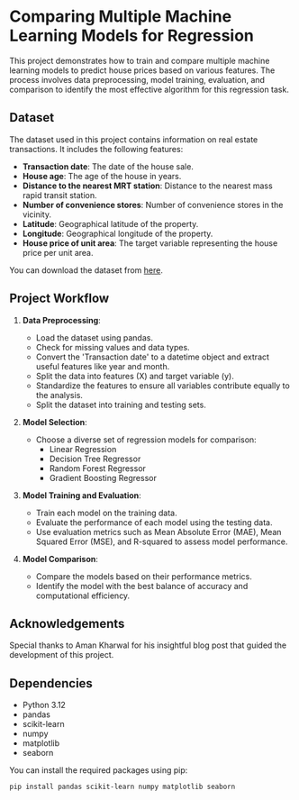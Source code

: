 # Comparing Multiple Machine Learning Models for Regression

This project demonstrates how to train and compare multiple machine learning models to predict house prices based on various features. The process involves data preprocessing, model training, evaluation, and comparison to identify the most effective algorithm for this regression task.

## Dataset

The dataset used in this project contains information on real estate transactions. It includes the following features:

- **Transaction date**: The date of the house sale.
- **House age**: The age of the house in years.
- **Distance to the nearest MRT station**: Distance to the nearest mass rapid transit station.
- **Number of convenience stores**: Number of convenience stores in the vicinity.
- **Latitude**: Geographical latitude of the property.
- **Longitude**: Geographical longitude of the property.
- **House price of unit area**: The target variable representing the house price per unit area.

You can download the dataset from [here](https://statso.io).

## Project Workflow

1. **Data Preprocessing**:
   - Load the dataset using pandas.
   - Check for missing values and data types.
   - Convert the 'Transaction date' to a datetime object and extract useful features like year and month.
   - Split the data into features (X) and target variable (y).
   - Standardize the features to ensure all variables contribute equally to the analysis.
   - Split the dataset into training and testing sets.

2. **Model Selection**:
   - Choose a diverse set of regression models for comparison:
     - Linear Regression
     - Decision Tree Regressor
     - Random Forest Regressor
     - Gradient Boosting Regressor

3. **Model Training and Evaluation**:
   - Train each model on the training data.
   - Evaluate the performance of each model using the testing data.
   - Use evaluation metrics such as Mean Absolute Error (MAE), Mean Squared Error (MSE), and R-squared to assess model performance.

4. **Model Comparison**:
   - Compare the models based on their performance metrics.
   - Identify the model with the best balance of accuracy and computational efficiency.
  
## Acknowledgements
Special thanks to Aman Kharwal for his insightful blog post that guided the development of this project.

## Dependencies

- Python 3.12
- pandas
- scikit-learn
- numpy
- matplotlib
- seaborn

You can install the required packages using pip:

```bash
pip install pandas scikit-learn numpy matplotlib seaborn
